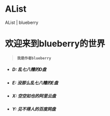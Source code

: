 # AList
AList | blueberry
# 欢迎来到blueberry的世界

> #### `我是作者blueberry`

- ##### D: 乱七八糟的D盘

- ##### E: 没那么乱七八糟的E盘

- ##### X: 空空如也的阿里云盘

- ##### Y: 见不得人的百度网盘


